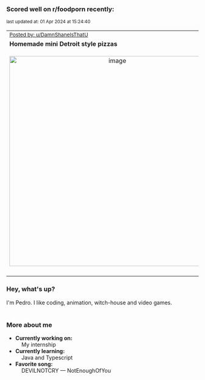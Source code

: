 ### Scored well on r/foodporn recently:

<p align="left"><sub>last updated at: 01 Apr 2024 at 15:24:40</sub></p>

|   |
| --- |
| <sub>[Posted by: u/DamnShaneIsThatU][source]</sub> |
| **Homemade mini Detroit style pizzas** | 
|<p align="center"> <img alt="image" src="https://i.redd.it/wismpu6dxprc1.jpeg" width="550" /> </p>|
|   |

### Hey, what's up?

I'm Pedro. I like coding, animation, witch-house and video games.<br><br>

### More about me
- **Currently working on:**  
&nbsp;&nbsp;&nbsp;&nbsp;My internship
- **Currently learning:**  
&nbsp;&nbsp;&nbsp;&nbsp;Java and Typescript
- **Favorite song:**  
&nbsp;&nbsp;&nbsp;&nbsp;DEVILNOTCRY — NotEnoughOfYou<br><br>

  



  
  
  
[linkedin]: https://linkedin.com/in/pedro-h-r-gomes-8a487b14a/
[gmail]: mailto:pilique11@gmail.com
[source]: https://reddit.com/r/FoodPorn/comments/1bsi3m6/homemade_mini_detroit_style_pizzas/
[redditAPI]: https://www.reddit.com/dev/api/